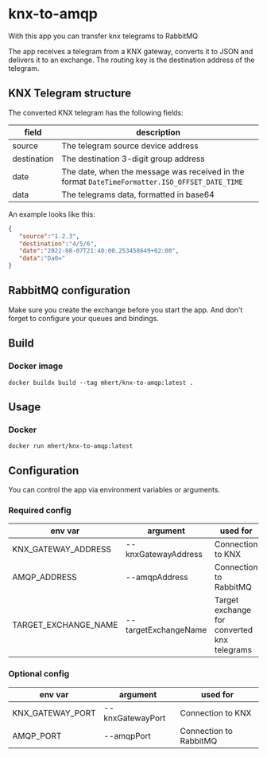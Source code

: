 # knx-to-amqp
With this app you can transfer knx telegrams to RabbitMQ

The app receives a telegram from a KNX gateway, converts it to JSON and delivers it to an exchange. The routing key is the destination address of the telegram.

## KNX Telegram structure
The converted KNX telegram has the following fields:

| field       | description                                                                                    |
|-------------|------------------------------------------------------------------------------------------------|
| source      | The telegram source device address                                                             |
| destination | The destination 3-digit group address                                                          |
| date        | The date, when the message was received in the format `DateTimeFormatter.ISO_OFFSET_DATE_TIME` |
| data        | The telegrams data, formatted in base64                                                        |

An example looks like this:
```json
{
   "source":"1.2.3",
   "destination":"4/5/6",
   "date":"2022-08-07T21:40:00.253458649+02:00",
   "data":"Da0="
}
```

## RabbitMQ configuration
Make sure you create the exchange before you start the app. And don't forget to configure your queues and bindings. 

## Build
### Docker image
```shell
docker buildx build --tag mhert/knx-to-amqp:latest .
```

## Usage
### Docker
```shell
docker run mhert/knx-to-amqp:latest
```

## Configuration
You can control the app via environment variables or arguments.

### Required config
| env var              | argument             | used for                                    |
|----------------------|----------------------|---------------------------------------------|
| KNX_GATEWAY_ADDRESS  | --knxGatewayAddress  | Connection to KNX                           |
| AMQP_ADDRESS         | --amqpAddress        | Connection to RabbitMQ                      |
| TARGET_EXCHANGE_NAME | --targetExchangeName | Target exchange for converted knx telegrams |

### Optional config
| env var          | argument         | used for               |
|------------------|------------------|------------------------|
| KNX_GATEWAY_PORT | --knxGatewayPort | Connection to KNX      |
| AMQP_PORT        | --amqpPort       | Connection to RabbitMQ |
